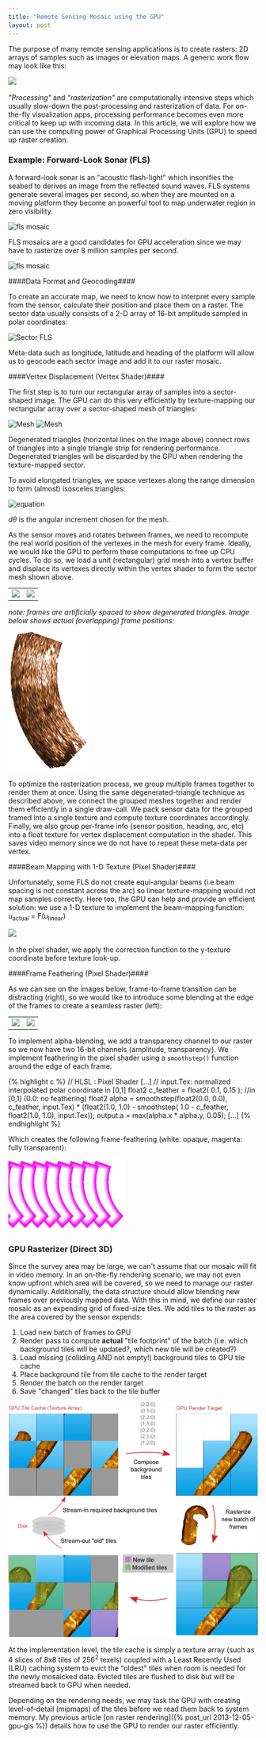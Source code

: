 ```yaml
---
title: "Remote Sensing Mosaic using the GPU" 
layout: post
---
```


The purpose of many remote sensing applications is to create rasters: 2D arrays of samples such as images or elevation maps. A generic work flow may look like this:
 

<img src= "{{site.baseurl}}/assets/images/rasterize-chart.png" style="{height:100px}"/>
 

*"Processing"* and *"rasterization"* are computationally intensive steps which usually slow-down the post-processing and rasterization of data. For on-the-fly visualization apps, processing performance becomes even more critical to keep up with incoming data. In this article, we will explore how we can use the computing power of Graphical Processing Units (GPU) to speed up raster creation.

### Example: Forward-Look Sonar (FLS) ###

A forward-look sonar is an "acoustic flash-light" which insonifies the seabed to derives an image from the reflected sound waves. FLS systems generate several images per second, so when they are mounted on a moving platform they become an powerful tool to map underwater region in zero visibility.

![fls mosaic]({{site.baseurl}}/assets/images/fls-mosaic3.png)

FLS mosaics are a good candidates for GPU acceleration since we may have to rasterize over 8 million samples per second.

![fls mosaic]({{site.baseurl}}/assets/images/samm-screenshot.jpg)

####Data Format and Geocoding####

To create an accurate map, we need to know how to interpret every sample from the sensor, calculate their position and place them on a raster. The sector data usually consists of a 2-D array of 16-bit amplitude sampled in polar coordinates:

![ Sector FLS]({{site.baseurl}}/assets/images/sector-shape.png)

Meta-data such as longitude, latitude and heading of the platform will allow us to geocode each sector image and add it to our raster mosaic.

####Vertex Displacement (Vertex Shader)####

The first step is to turn our rectangular array of samples into a sector-shaped image. The GPU can do this very efficiently by texture-mapping our rectangular array over a sector-shaped mesh of triangles:

<!--
<table>
<tr>
<td><img src="{{site.baseurl}}/assets/images/fls2d-mesh.png"/><td>
<td><img src="{{site.baseurl}}/assets/images/fls-textured-sector.jpg"/></td>
</tr>
</table>
-->
![Mesh]({{site.baseurl}}/assets/images/fls2d-mesh.png)
![Mesh]({{site.baseurl}}/assets/images/fls-textured-sector.jpg)

Degenerated triangles (horizontal lines on the image above) connect rows of triangles into a single triangle strip for rendering performance. Degenerated triangles will be discarded by the GPU when rendering the texture-mapped sector.

To avoid elongated triangles, we space vertexes along the range dimension to form (almost) isosceles triangles:  

<!--
<img src="http://latex.codecogs.com/gif.latex?\left\{\begin{matrix}&space;r_{n-1}&space;=1.0&space;&&space;i=0\\&space;r_{n-i-1}&space;=&space;r_{n-i}-min(&space;d_{min},&space;2*sin(&space;\frac{d\theta}{2}))&space;&&space;i&space;\in&space;[1,n-1],&space;&&space;r_{n-i}>=r_{min}>=0;&space;\end{matrix}\right." />
-->
![equation]({{site.baseurl}}/assets/images/equation-1.gif)

*d&theta;* is the angular increment chosen for the mesh. 

As the sensor moves and rotates between frames, we need to recompute the real world position of the vertexes in the mesh for every frame. Ideally, we would like the GPU to perform these computations to free up CPU cycles. To do so, we load a unit (rectangular) grid mesh into a vertex buffer and displace its vertexes directly within the vertex shader to form the sector mesh shown above.

<table>
<tr>
<td><img src="{{site.baseurl}}/assets/images/multi-frame.png"/></td>
<td><img src="{{site.baseurl}}/assets/images/multi-frame-textured.png" /></td>
</tr>
</table>

*note: frames are artificially spaced to show degenerated triangles. Image below shows actual (overlapping) frame positions:*

![]( /assets/images/multi-frame-stacked.png )


To optimize the rasterization process, we group multiple frames together to render them at once. Using the same degenerated-triangle technique as described above, we connect the grouped meshes together and render them efficiently in a single draw-call.  We pack sensor data for the grouped framed into a single texture and compute texture coordinates accordingly. Finally, we also group per-frame info (sensor position, heading, arc, etc) into a float texture for vertex displacement computation in the shader. This saves video memory since we do not have to repeat these meta-data per vertex.


####Beam Mapping with 1-D Texture (Pixel Shader)####

Unfortunately, some FLS do not create equi-angular beams (i.e.beam spacing is not constant across the arc) so linear texture-mapping would not map samples correctly. Here too, the GPU can help and provide an efficient solution: we use a 1-D texture to implement the beam-mapping function: u<sub>actual</sub> = F(u<sub>linear</sub>)

![]( {{site.baseurl}}/assets/images/beam-angle-plot-small.png )

In the pixel shader, we apply the correction function to the y-texture coordinate before texture look-up.


####Frame Feathering (Pixel Shader)####

As we can see on the images below, frame-to-frame transition can be distracting (right), so we would like to introduce some blending at the edge of the frames to create a seamless raster (left):

<table>
<tr>
<td><img src="{{site.baseurl}}/assets/images/fls-feathering-off.jpg"/></td>
<td><img src="{{site.baseurl}}/assets/images/fls-feathering-on.jpg"/></td>
</tr>
</table>

To implement alpha-blending, we add a transparency channel to our raster so we now have two 16-bit channels {amplitude, transparency}. We implement feathering in the pixel shader using a <code>smoothstep()</code> function around the edge of each frame. 

{% highlight c %}
// HLSL : Pixel Shader
[...]
// input.Tex: normalized interpolated polar coordinate in [0,1]
float2 	c_feather = float2( 0.1, 0.15 ); //in [0,1] (0.0: no feathering)
float2 alpha	= smoothstep(float2(0.0, 0.0), c_feather, input.Tex) * (float2(1.0, 1.0) - 
				smoothstep( 1.0 - c_feather, float2(1.0, 1.0), input.Tex));
output.a		= max(alpha.x * alpha.y, 0.05);
[...]
{% endhighlight %}

Which creates the following frame-feathering (white: opaque, magenta: fully transparent):

![]( /assets/images/multi-frame-feathering.png )

### GPU Rasterizer (Direct 3D) ###

Since the survey area may be large, we can't assume that our mosaic will fit in video memory. In an on-the-fly rendering scenario, we may not even know upfront which area will be covered, so we need to manage our raster dynamically. Additionally, the  data structure should allow blending new frames over previously mapped data. With this in mind, we define our raster mosaic as an expending grid of fixed-size tiles. We add tiles to the raster as the area covered by the sensor expends:

1. Load new batch of frames to GPU 
1. Render pass to compute **actual** "tile footprint" of the batch (i.e. which background tiles will be updated?, which new tile will be created?)
2. Load *missing* (colliding AND not empty!) background tiles to GPU tile cache
3. Place background tile from tile cache to the render target
4. Render the batch on the render target
5. Save "changed" tiles back to the tile buffer 

![]( /assets/images/rasterize-diag.png)

    
At the implementation level, the tile cache is simply a texture array (such as 4 slices of 8x8 tiles of 256<sup>2</sup> texels) coupled with a Least Recently Used (LRU) caching system to evict the "oldest" tiles when room is needed for the newly mosaicked data. Evicted tiles are flushed to disk but will be streamed back to GPU when needed.

Depending on the rendering needs, we may task the GPU with creating level-of-detail (mipmaps) of the tiles before we read them back to system memory. My previous article [on raster rendering]({% post_url 2013-12-05-gpu-gis %}) details how to use the GPU to render our raster efficiently. 



